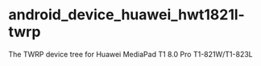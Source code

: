 # android_device_huawei_hwt1821l-twrp
 The TWRP device tree for Huawei MediaPad T1 8.0 Pro T1-821W/T1-823L
